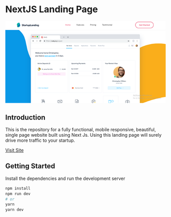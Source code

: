 # NextJS Landing Page

![NFT Marketplace](https://raw.githubusercontent.com/MwauratheAlex/portfolio_website/master/public/images/2.png)

## Introduction

This is the repository for a fully functional, mobile responsive, beautiful, single page website built using Next Js. Using this landing page will surely drive more traffic to your startup.

<a href="https://business-landing-page-mwaura.netlify.app/" target="_blank">
    Visit Site
</a>

## Getting Started

Install the dependencies and run the development server

```bash
npm install
npm run dev
# or
yarn
yarn dev
```
